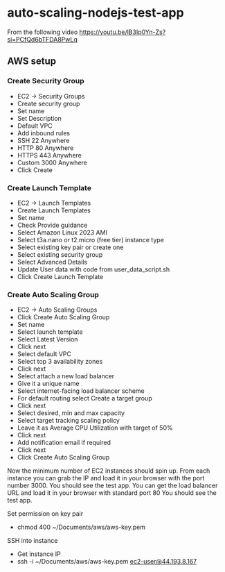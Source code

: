 # auto-scaling-nodejs-test-app

From the following video https://youtu.be/lB3Ip0Yn-Zs?si=PCfQd6bTFDA8PwLq

## AWS setup

### Create Security Group

- EC2 -> Security Groups
- Create security group
- Set name
- Set Description
- Default VPC
- Add inbound rules
- SSH 22 Anywhere
- HTTP 80 Anywhere
- HTTPS 443 Anywhere
- Custom 3000 Anywhere
- Click Create

### Create Launch Template

- EC2 -> Launch Templates
- Create Launch Templates
- Set name
- Check Provide guidance
- Select Amazon Linux 2023 AMI
- Select t3a.nano or t2.micro (free tier) instance type
- Select existing key pair or create one
- Select existing security group
- Select Advanced Details
- Update User data with code from user_data_script.sh 
- Click Create Launch Template

### Create Auto Scaling Group

- EC2 -> Auto Scaling Groups
- Click Create Auto Scaling Group
- Set name
- Select launch template
- Select Latest Version
- Click  next
- Select default VPC
- Select top 3 availability zones
- Click  next
- Select attach a new load balancer
- Give it a unique name
- Select internet-facing load balancer scheme
- For default routing select Create a target group
- Click next
- Select desired, min and max capacity
- Select target tracking scaling policy
- Leave it as Average CPU Utilization with target of 50%
- Click next
- Add notification email if required
- Click next
- Click Create Auto Scaling Group

Now the minimum number of EC2 instances should spin up.
From each instance you can grab the IP and load it in your browser with the port number 3000.
You should see the test app.
You can get the load balancer URL and load it in your browser with standard port 80
You should see the test app.

Set permission on key pair
- chmod 400 ~/Documents/aws/aws-key.pem

SSH into instance
- Get instance IP
- ssh -i ~/Documents/aws/aws-key.pem ec2-user@44.193.8.167 
